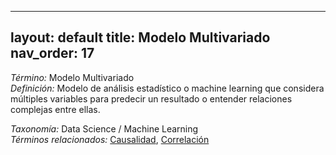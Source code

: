 
---
layout: default
title: Modelo Multivariado
nav_order: 17
---

*Término:* Modelo Multivariado  
*Definición:* Modelo de análisis estadístico o machine learning que considera múltiples variables para predecir un resultado o entender relaciones complejas entre ellas.

*Taxonomía:* Data Science / Machine Learning  
*Términos relacionados:* [Causalidad](https://maleniski.github.io/diccionario-angl-tec-mx/docs/alfabeticamente/C/causalidad/), [Correlación](https://maleniski.github.io/diccionario-angl-tec-mx/docs/alfabeticamente/C/correlacin/)
